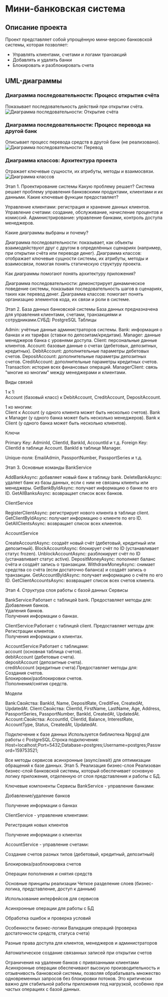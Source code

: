 # Мини-банковская система

## Описание проекта
Проект представляет собой упрощённую мини-версию банковской системы, которая позволяет:

- Управлять клиентами, счетами и логами транзакций
- Добавлять и удалять банки
- Блокировать и разблокировать счета

## UML-диаграммы

### Диаграмма последовательности: Процесс открытия счёта
Показывает последовательность действий при открытии счёта.  
![Диаграмма последовательности: Открытие счёта](Sequence%20Diagram%20(2)-1.jpeg)

### Диаграмма последовательности: Процесс перевода на другой банк
Описывает процесс перевода средств в другой банк (не реализовано).  
![Диаграмма последовательности: Перевод](Sequence%20Diagram3-1.jpeg)

### Диаграмма классов: Архитектура проекта
Отражает ключевые сущности, их атрибуты, методы и взаимосвязи.  
![Диаграмма классов](Class%20Diagram1%20(2).jpeg)

Этап 1. Проектирование системы
Какую проблему решает?
Система решает проблему управления банковскими продуктами, клиентами и их данными.
Какие ключевые функции предоставляет?

Управление клиентами: регистрация и хранение данных клиентов.
Управление счетами: создание, обслуживание, начисление процентов и комиссий.
Администрирование: управление банками, контроль доступа менеджеров.

Какие диаграммы выбраны и почему?

Диаграмма последовательности: показывает, как объекты взаимодействуют друг с другом в определённых сценариях (например, при открытии счёта или переводе денег).
Диаграмма классов: отображает ключевые сущности системы, их атрибуты, методы и взаимосвязи, помогая понять статическую структуру проекта.

Как диаграммы помогают понять архитектуру приложения?

Диаграмма последовательности: демонстрирует динамическое поведение системы, показывая последовательность шагов в сценариях, таких как перевод денег.
Диаграмма классов: помогает понять организацию элементов кода, их связи и роли в системе.

Этап 2. База данных банковской системы
База данных предназначена для управления клиентами, счетами, транзакциями и сотрудниками.СУБД: PostgreSQL
Таблицы

Admin: учётные данные администраторов системы.
Bank: информация о банках и их тарифах (ставки по депозитам/кредитам).
Manager: данные менеджеров банка с уровнями доступа.
Client: персональные данные клиентов.
Account: базовые данные о счетах (дебетовых, депозитных, кредитных).
DebitAccount: дополнительные параметры дебетовых счетов.
DepositAccount: дополнительные параметры депозитных счетов.
CreditAccount: дополнительные параметры кредитных счетов.
Transaction: история всех финансовых операций.
ManagerClient: связь "многие ко многим" между менеджерами и клиентами.

Виды связей

1 к 1:  
Account (базовый класс) к DebitAccount, CreditAccount, DepositAccount.


1 ко многим:  
Client к Account (у одного клиента может быть несколько счетов).
Bank к Manager (у одного банка может быть несколько менеджеров).
Bank к Client (у одного банка может быть несколько клиентов).



Ключи

Primary Key: AdminId, ClientId, BankId, AccountId и т.д.
Foreign Key:  
ClientId в таблице Account.
BankId в таблице Manager.


Unique-поля: EmailAdmin, PassportNumber, PassportSeries и т.д.

Этап 3. Основные команды
BankService

AddBankAsync: добавляет новый банк в таблицу bank.
DeleteBankAsync: удаляет банк из базы данных, если с ним не связаны клиенты или менеджеры.
GetBankByIdAsync: получает информацию о банке по его ID.
GetAllBanksAsync: возвращает список всех банков.

ClientService

RegisterClientAsync: регистрирует нового клиента в таблице client.
GetClientByIdAsync: получает информацию о клиенте по его ID.
GetAllClientsAsync: возвращает список всех клиентов.

AccountService

CreateAccountAsync: создаёт новый счёт (дебетовый, кредитный или депозитный).
BlockAccountAsync: блокирует счёт по ID (устанавливает статус frozen).
UnblockAccountAsync: разблокирует счёт по ID (устанавливает статус active).
DepositMoneyAsync: пополняет баланс счёта и создаёт запись о транзакции.
WithdrawMoneyAsync: снимает средства со счёта (если достаточно баланса) и создаёт запись о транзакции.
GetAccountByIdAsync: получает информацию о счёте по его ID.
GetClientAccountsAsync: возвращает список всех счетов клиента.

Этап 4. Структура слоя работы с базой данных
Сервисы

BankService:Работает с таблицей bank. Предоставляет методы для:  
Добавления банков.  
Удаления банков.  
Получения информации о банках.


ClientService:Работает с таблицей client. Предоставляет методы для:  
Регистрации клиентов.  
Получения информации о клиентах.


AccountService:Работает с таблицами:  
account (основная таблица счетов).  
debitAccount (дебетовые счета).  
depositAccount (депозитные счета).  
creditAccount (кредитные счета).Предоставляет методы для:  
Создания счетов.  
Блокировки/разблокировки счетов.  
Пополнения/снятия средств.



Модели

Bank:Свойства: BankId, Name, DepositRate, CreditFee, CreatedAt, UpdatedAt.
Client:Свойства: ClientId, FirstName, LastName, Age, Address, PassportSeries, PassportNumber, BankId, CreatedAt, UpdatedAt.
Account:Свойства: AccountId, ClientId, Balance, InterestRate, AccountType, Status, CreatedAt, UpdatedAt.

Подключение к базе данных
Используется библиотека Npgsql для работы с PostgreSQL.Строка подключения:
Host=localhost;Port=5432;Database=postgres;Username=postgres;Password=159753521;

Все методы сервисов асинхронные (async/await) для оптимизации обращений к базе данных.
Этап 5. Реализация бизнес-слоя
Реализован бизнес-слой банковской системы, который обеспечивает основную логику приложения, отделенную от слоя представления и работы с БД.

Ключевые компоненты
Сервисы
BankService - управление банками:

Добавление/удаление банков

Получение информации о банках

ClientService - управление клиентами:

Регистрация новых клиентов

Получение информации о клиентах

AccountService - управление счетами:

Создание счетов разных типов (дебетовый, кредитный, депозитный)

Блокировка/разблокировка счетов

Операции пополнения и снятия средств

Основные принципы реализации
Четкое разделение слоев (бизнес-логика, представление, доступ к данным)

Использование интерфейсов для сервисов

Асинхронные операции для работы с БД

Обработка ошибок и проверка условий

Особенности бизнес-логики
Валидация операций (проверка достаточности средств, статуса счета)

Разные права доступа для клиентов, менеджеров и администраторов

Автоматическое создание связанных записей при открытии счетов

Ограничения на удаление банков с привязанными клиентами
Асинхронные операции обеспечивают высокую производительность и отзывчивость банковской системы, позволяя обрабатывать множество одновременных запросов без блокировки потоков. Это критически важно для стабильной работы приложения под нагрузкой, особенно при частых операциях с базой данных.


